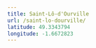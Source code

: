 ```yaml
---
title: Saint-Lô-d'Ourville
url: /saint-lo-dourville/
latitude: 49.3343794
longitude: -1.6672823
---
```


